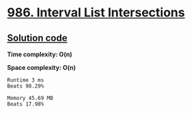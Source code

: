 # [986. Interval List Intersections](https://leetcode.com/problems/interval-list-intersections/)

## [Solution code](https://github.com/alexengrig/leetcode/blob/main/src/main/java/dev/alexengrig/leetcode/_986_interval_list_intersections/Solution.java)

**Time complexity: O(n)**

**Space complexity: O(n)**

```
Runtime 3 ms
Beats 98.29%

Memory 45.69 MB
Beats 17.98%
```
